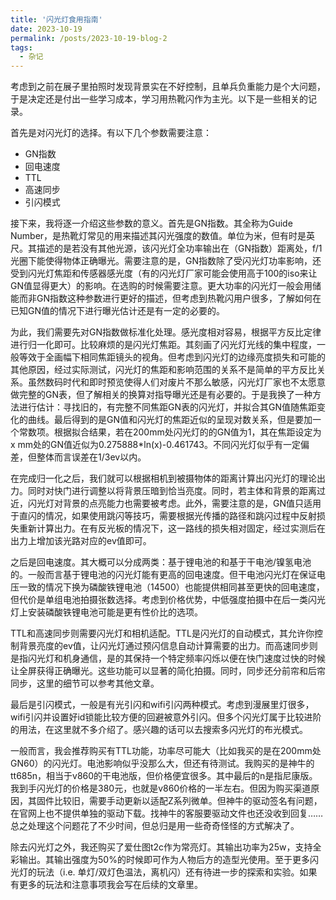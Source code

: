 ```yaml
---
title: '闪光灯食用指南'
date: 2023-10-19
permalink: /posts/2023-10-19-blog-2
tags:
  - 杂记
---
```


考虑到之前在展子里拍照时发现背景实在不好控制，且单兵负重能力是个大问题，于是决定还是付出一些学习成本，学习用热靴闪作为主光。以下是一些相关的记录。

首先是对闪光灯的选择。有以下几个参数需要注意：
* GN指数
* 回电速度
* TTL
* 高速同步
* 引闪模式

接下来，我将逐一介绍这些参数的意义。首先是GN指数。其全称为Guide Number，是热靴灯常见的用来描述其闪光强度的数值。单位为米，但有时是英尺。其描述的是若没有其他光源，该闪光灯全功率输出在（GN指数）距离处，f/1光圈下能使得物体正确曝光。需要注意的是，GN指数除了受闪光灯功率影响，还受到闪光灯焦距和传感器感光度（有的闪光灯厂家可能会使用高于100的iso来让GN值显得更大）的影响。在选购的时候需要注意。更大功率的闪光灯一般会用储能而非GN指数这种参数进行更好的描述，但考虑到热靴闪用户很多，了解如何在已知GN值的情况下进行曝光估计还是有一定的必要的。

为此，我们需要先对GN指数做标准化处理。感光度相对容易，根据平方反比定律进行归一化即可。比较麻烦的是闪光灯焦距。其刻画了闪光灯光线的集中程度，一般等效于全画幅下相同焦距镜头的视角。但考虑到闪光灯的边缘亮度损失和可能的其他原因，经过实际测试，闪光灯的焦距和影响范围的关系不是简单的平方反比关系。虽然数码时代和即时预览使得人们对废片不那么敏感，闪光灯厂家也不太愿意做完整的GN表，但了解相关的换算对指导曝光还是有必要的。于是我换了一种方法进行估计：寻找旧的，有完整不同焦距GN表的闪光灯，并拟合其GN值随焦距变化的曲线。最后得到的是GN值和闪光灯的焦距近似的呈现对数关系，但是要加一个常数项。根据拟合结果，若在200mm处闪光灯的的GN值为1，其在焦距设定为x mm处的GN值近似为0.275888*ln(x)-0.461743。不同闪光灯似乎有一定偏差，但整体而言误差在1/3ev以内。

在完成归一化之后，我们就可以根据相机到被摄物体的距离计算出闪光灯的理论出力。同时对快门进行调整以将背景压暗到恰当亮度。同时，若主体和背景的距离过近，闪光灯对背景的点亮能力也需要被考虑。此外，需要注意的是，GN值只适用于直闪的情况，如果使用跳闪等技巧，需要根据光传播的路径和跳闪过程中反射损失重新计算出力。在有反光板的情况下，这一路线的损失相对固定，经过实测后在出力上增加该光路对应的ev值即可。

之后是回电速度。其大概可以分成两类：基于锂电池的和基于干电池/镍氢电池的。一般而言基于锂电池的闪光灯能有更高的回电速度。但干电池闪光灯在保证电压一致的情况下换为磷酸铁锂电池（14500）也能提供相同甚至更快的回电速度，但代价是单组电池拍摄张数选择。考虑到价格优势，中低强度拍摄中在后一类闪光灯上安装磷酸铁锂电池可能是更有性价比的选项。

TTL和高速同步则需要闪光灯和相机适配。TTL是闪光灯的自动模式，其允许你控制背景亮度的ev值，让闪光灯通过预闪信息自动计算需要的出力。而高速同步则是指闪光灯和机身通信，是的其保持一个特定频率闪烁以便在快门速度过快的时候让全屏获得正确曝光。这些功能可以显著的简化拍摄。同时，同步还分前帘和后帘同步，这里的细节可以参考其他文章。

最后是引闪模式，一般是有光引闪和wifi引闪两种模式。考虑到漫展里灯很多，wifi引闪并设置好id锁能比较方便的回避被意外引闪。但多个闪光灯属于比较进阶的用法，在这里就不多介绍了。感兴趣的话可以去搜索多闪光灯的布光模式。

一般而言，我会推荐购买有TTL功能，功率尽可能大（比如我买的是在200mm处GN60）的闪光灯。电池影响似乎没那么大，但还有待测试。我购买的是神牛的tt685n，相当于v860的干电池版，但价格便宜很多。其中最后的n是指尼康版。我到手闪光灯的价格是380元，也就是v860价格的一半左右。但因为购买渠道原因，其固件比较旧，需要手动更新以适配Z系列微单。但神牛的驱动签名有问题，在官网上也不提供单独的驱动下载。找神牛的客服要驱动文件也还没收到回复……总之处理这个问题花了不少时间，但总归是用一些奇奇怪怪的方式解决了。

除去闪光灯之外，我还购买了爱仕图t2c作为常亮灯。其输出功率为25w，支持全彩输出。其输出强度为50%的时候即可作为人物后方的造型光使用。至于更多闪光灯的玩法（i.e. 单灯/双灯色温法，离机闪）还有待进一步的探索和实验。如果有更多的玩法和注意事项我会写在后续的文章里。
